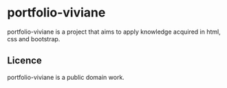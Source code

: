 # portfolio-viviane

portfolio-viviane is a project that aims to apply knowledge acquired in html, css and bootstrap.

## Licence

portfolio-viviane is a public domain work.

